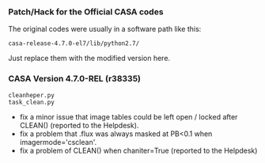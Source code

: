 
### Patch/Hack for the Official CASA codes

The original codes were usually in a software path like this:

    casa-release-4.7.0-el7/lib/python2.7/

Just replace them with the modified version here.

### CASA Version 4.7.0-REL (r38335)

    cleanheper.py
    task_clean.py

*   fix a minor issue that image tables could be left open / locked after CLEAN()
(reported to the Helpdesk).
*   fix a problem that .flux was always masked at PB<0.1 when imagermode='csclean'.
*   fix a problem of CLEAN() when chaniter=True (reported to the Helpdesk)
